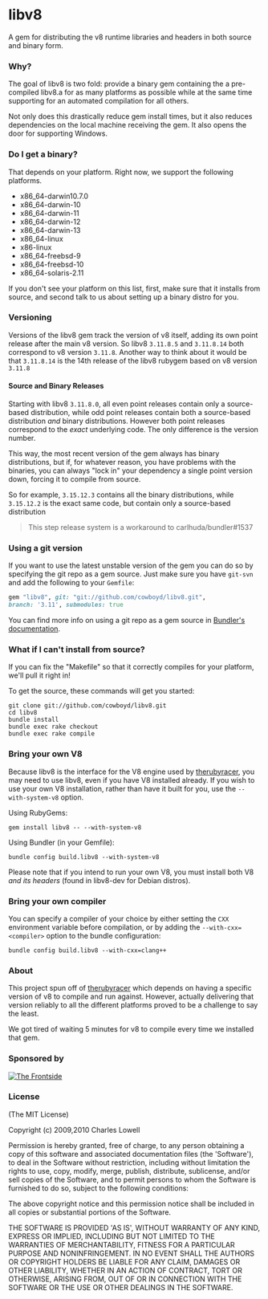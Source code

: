 # libv8

A gem for distributing the v8 runtime libraries and headers in both
source and binary form.

### Why?

The goal of libv8 is two fold: provide a binary gem containing the a
pre-compiled libv8.a for as many platforms as possible while at the
same time supporting for an automated compilation for all others.

Not only does this drastically reduce gem install times, but it also
reduces dependencies on the local machine receiving the gem. It also
opens the door for supporting Windows.

### Do I get a binary?

That depends on your platform. Right now, we support the following
platforms.

* x86_64-darwin10.7.0
* x86_64-darwin-10
* x86_64-darwin-11
* x86_64-darwin-12
* x86_64-darwin-13
* x86_64-linux
* x86-linux
* x86_64-freebsd-9
* x86_64-freebsd-10
* x86_64-solaris-2.11

If you don't see your platform on this list, first, make sure that it
installs from source, and second talk to us about setting up a binary
distro for you.

### Versioning

Versions of the libv8 gem track the version of v8 itself, adding its
own point release after the main v8 version. So libv8 `3.11.8.5` and
`3.11.8.14` both correspond to v8 version `3.11.8`. Another way to
think about it would be that `3.11.8.14` is the 14th release of the
libv8 rubygem based on v8 version `3.11.8`

#### Source and Binary Releases

Starting with libv8 `3.11.8.0`, all even point releases contain
only a source-based distribution, while odd point releases contain both
a source-based distribution *and* binary distributions. However both
point releases correspond to the *exact* underlying code. The only
difference is the version number.

This way, the most recent version of the gem always has binary
distributions, but if, for whatever reason, you have problems with the
binaries, you can always "lock in" your dependency a single point version
down, forcing it to compile from source.

So for example, `3.15.12.3` contains all the binary distributions, while
`3.15.12.2` is the exact same code, but contain only a source-based
distribution

> This step release system is a workaround to carlhuda/bundler#1537

### Using a git version

If you want to use the latest unstable version of the gem you can do
so by specifying the git repo as a gem source. Just make sure you have
`git-svn` and add the following to your `Gemfile`:

```Ruby
gem "libv8", git: "git://github.com/cowboyd/libv8.git",
branch: '3.11', submodules: true
```

You can find more info on using a git repo as a gem source in
[Bundler's documentation](http://bundler.io/v1.3/git.html).

### What if I can't install from source?

If you can fix the "Makefile" so that it correctly compiles for your
platform, we'll pull it right in!

To get the source, these commands will get you started:

    git clone git://github.com/cowboyd/libv8.git
    cd libv8
    bundle install
    bundle exec rake checkout
    bundle exec rake compile

### Bring your own V8

Because libv8 is the interface for the V8 engine used by
[therubyracer](http://github.com/cowboyd/therubyracer), you may need
to use libv8, even if you have V8 installed already. If you wish to
use your own V8 installation, rather than have it built for you, use
the `--with-system-v8` option.

Using RubyGems:

    gem install libv8 -- --with-system-v8

Using Bundler (in your Gemfile):

    bundle config build.libv8 --with-system-v8

Please note that if you intend to run your own V8, you must install
both V8 *and its headers* (found in libv8-dev for Debian distros).

### Bring your own compiler

You can specify a compiler of your choice by either setting the `CXX`
environment variable before compilation, or by adding the
`--with-cxx=<compiler>` option to the bundle configuration:

    bundle config build.libv8 --with-cxx=clang++

### About

This project spun off of
[therubyracer](http://github.com/cowboyd/therubyracer) which depends
on having a specific version of v8 to compile and run against.
However, actually delivering that version reliably to all the
different platforms proved to be a challenge to say the least.

We got tired of waiting 5 minutes for v8 to compile every time we
installed that gem.

### Sponsored by

<a href="http://thefrontside.net">![The Frontside](http://github.com/cowboyd/libv8/raw/master/thefrontside.png)</a>

### License

(The MIT License)

Copyright (c) 2009,2010 Charles Lowell

Permission is hereby granted, free of charge, to any person obtaining
a copy of this software and associated documentation files (the
'Software'), to deal in the Software without restriction, including
without limitation the rights to use, copy, modify, merge, publish,
distribute, sublicense, and/or sell copies of the Software, and to
permit persons to whom the Software is furnished to do so, subject to
the following conditions:

The above copyright notice and this permission notice shall be
included in all copies or substantial portions of the Software.

THE SOFTWARE IS PROVIDED 'AS IS', WITHOUT WARRANTY OF ANY KIND,
EXPRESS OR IMPLIED, INCLUDING BUT NOT LIMITED TO THE WARRANTIES OF
MERCHANTABILITY, FITNESS FOR A PARTICULAR PURPOSE AND NONINFRINGEMENT.
IN NO EVENT SHALL THE AUTHORS OR COPYRIGHT HOLDERS BE LIABLE FOR ANY
CLAIM, DAMAGES OR OTHER LIABILITY, WHETHER IN AN ACTION OF CONTRACT,
TORT OR OTHERWISE, ARISING FROM, OUT OF OR IN CONNECTION WITH THE
SOFTWARE OR THE USE OR OTHER DEALINGS IN THE SOFTWARE.
